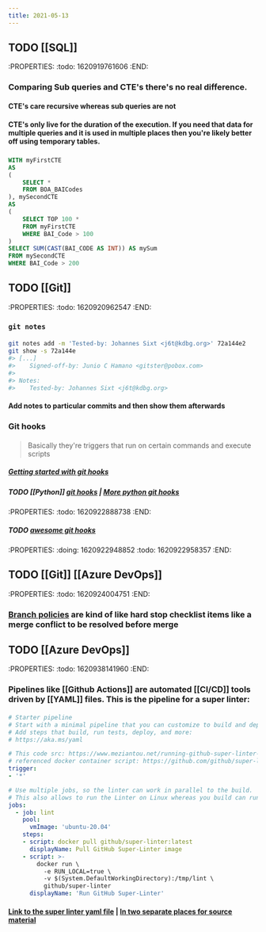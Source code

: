 ```yaml
---
title: 2021-05-13
---
```


## TODO [[SQL]]
:PROPERTIES:
:todo: 1620919761606
:END:
### Comparing Sub queries and CTE's there's no real difference.
#### CTE's care recursive whereas sub queries are not
#### CTE's only live for the duration of the execution. If you need that data for multiple queries and it is used in multiple places then you're likely better off using temporary tables.
#####
```sql
WITH myFirstCTE
AS
(
    SELECT * 
	FROM BOA_BAICodes
), mySecondCTE
AS
(
	SELECT TOP 100 *
	FROM myFirstCTE
	WHERE BAI_Code > 100
)
SELECT SUM(CAST(BAI_CODE AS INT)) AS mySum
FROM mySecondCTE
WHERE BAI_Code > 200
```
## TODO [[Git]]
:PROPERTIES:
:todo: 1620920962547
:END:
### `git notes`
#### 
```bash
git notes add -m 'Tested-by: Johannes Sixt <j6t@kdbg.org>' 72a144e2
git show -s 72a144e
#> [...]
#>    Signed-off-by: Junio C Hamano <gitster@pobox.com>
#>
#> Notes:
#>    Tested-by: Johannes Sixt <j6t@kdbg.org>
```
#### Add notes to particular commits and then show them afterwards
### Git hooks
#### 
> Basically they're triggers that run on certain commands and execute scripts
##### [Getting started with git hooks](https://medium.com/@f3igao/get-started-with-git-hooks-5a489725c639)
##### TODO [[Python]] [git hooks](https://pypi.org/project/git-pre-commit-hook/) | [More python git hooks](https://www.omerkatz.com/blog/2013/5/23/git-hooks-part-2-implementing-git-hooks-using-python)
:PROPERTIES:
:todo: 1620922888738
:END:
##### TODO [awesome git hooks](https://github.com/aitemr/awesome-git-hooks)
:PROPERTIES:
:doing: 1620922948852
:todo: 1620922958357
:END:
## TODO [[Git]] [[Azure DevOps]]
:PROPERTIES:
:todo: 1620924004751
:END:
### [Branch policies](https://docs.microsoft.com/en-us/azure/devops/repos/git/branch-policies?view=azure-devops) are kind of like hard stop checklist items like a merge conflict to be resolved before merge
## TODO [[Azure DevOps]]
:PROPERTIES:
:todo: 1620938141960
:END:
### Pipelines like [[Github Actions]] are automated [[CI/CD]] tools driven by [[YAML]] files. This is the pipeline for a super linter:
####
```yaml
# Starter pipeline
# Start with a minimal pipeline that you can customize to build and deploy your code.
# Add steps that build, run tests, deploy, and more:
# https://aka.ms/yaml

# This code src: https://www.meziantou.net/running-github-super-linter-in-azure-pipelines.htm
# referenced docker container script: https://github.com/github/super-linter
trigger:
- '*'

# Use multiple jobs, so the linter can work in parallel to the build.
# This also allows to run the Linter on Linux whereas you build can run on Windows or Mac.
jobs:
  - job: lint
    pool:
      vmImage: 'ubuntu-20.04'
    steps:
    - script: docker pull github/super-linter:latest
      displayName: Pull GitHub Super-Linter image
    - script: >-
        docker run \
          -e RUN_LOCAL=true \
          -v $(System.DefaultWorkingDirectory):/tmp/lint \
          github/super-linter
      displayName: 'Run GitHub Super-Linter'
```
#### [Link to the super linter yaml file](https://www.meziantou.net/running-github-super-linter-in-azure-pipelines.htm) | [In two separate places for source material](https://blog.tyang.org/2020/06/27/use-github-super-linter-in-azure-pipelines/)
#####
